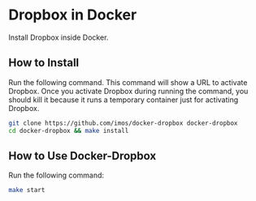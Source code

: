 Dropbox in Docker
=================

Install Dropbox inside Docker.

How to Install
--------------

Run the following command.  This command will show a URL to activate Dropbox.  Once you activate Dropbox during running the command, you should kill it because it runs a temporary container just for activating Dropbox.

```sh
git clone https://github.com/imos/docker-dropbox docker-dropbox
cd docker-dropbox && make install
```

How to Use Docker-Dropbox
-------------------------

Run the following command:

```sh
make start
```
